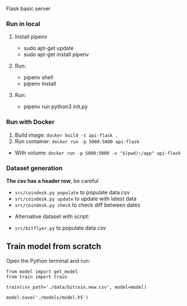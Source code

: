 Flask basic server

### Run in local

1. Install pipenv

    * sudo apt-get update
    * sudo apt-get install pipenv

2. Run: 
    
    * pipenv shell
    * pipenv install

3. Run:
    * pipenv run python3 init.py

### Run with Docker

1. Build image: `docker build -t api-flask .`
2. Run container: `docker run -p 5000:5000 api-flask`
 * With volume: `docker run -p 5000:5000 -v "$(pwd):/app" api-flask`

### Dataset generation
__The csv has a header row__, be careful
- `src/coindesk.py populate` to populate data csv
- `src/coindesk.py update` to update with latest data
- `src/coindesk.py check` to check diff between dates

* Alternative dataset with script: 
- `src/bitflyer.py` to populate data csv

## Train model from scratch

Open the Python terminal and run:

```
from model import get_model
from train import train

train(csv_path='./data/bitcoin.new.csv', model=model)

model.save('./models/model.h5')
```
